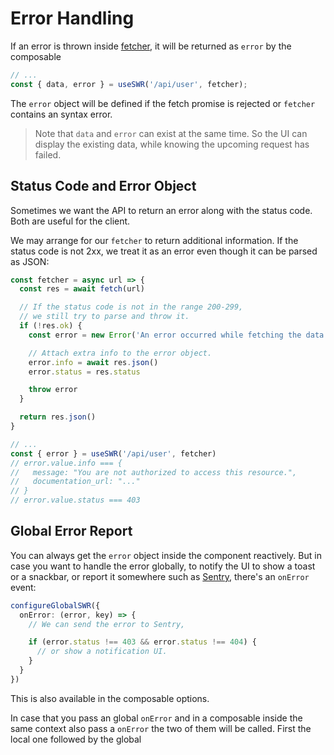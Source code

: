 # Error Handling

If an error is thrown inside [fetcher](./data-fetching), it will be returned as `error` by the composable

```ts
// ...
const { data, error } = useSWR('/api/user', fetcher);
```

The `error` object will be defined if the fetch promise is rejected or `fetcher` contains an syntax error.

> Note that `data` and `error` can exist at the same time. So the UI can display the existing data, while knowing the upcoming request has failed.

## Status Code and Error Object

Sometimes we want the API to return an error along with the status code. Both are useful for the client.

We may arrange for our `fetcher` to return additional information. If the status code is not 2xx, we treat it as an error even though it can be parsed as JSON:

```ts
const fetcher = async url => {
  const res = await fetch(url)

  // If the status code is not in the range 200-299,
  // we still try to parse and throw it.
  if (!res.ok) {
    const error = new Error('An error occurred while fetching the data.')

    // Attach extra info to the error object.
    error.info = await res.json()
    error.status = res.status

    throw error
  }

  return res.json()
}

// ...
const { error } = useSWR('/api/user', fetcher)
// error.value.info === {
//   message: "You are not authorized to access this resource.",
//   documentation_url: "..."
// }
// error.value.status === 403
```

## Global Error Report

You can always get the `error` object inside the component reactively. But in case you want to handle the error globally, to notify the UI to show a toast or a snackbar, or report it somewhere such as [Sentry](https://sentry.io/), there's an `onError` event:

```ts
configureGlobalSWR({
  onError: (error, key) => {
    // We can send the error to Sentry,

    if (error.status !== 403 && error.status !== 404) {
      // or show a notification UI.
    }
  }
})
```

This is also available in the composable options.

In case that you pass an global `onError` and in a composable inside the same context also pass a `onError` the two of them will be called. First the local one followed by the global
